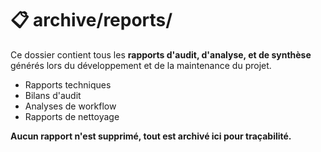 # 📋 archive/reports/

Ce dossier contient tous les **rapports d'audit, d'analyse, et de synthèse** générés lors du développement et de la maintenance du projet.

- Rapports techniques
- Bilans d'audit
- Analyses de workflow
- Rapports de nettoyage

**Aucun rapport n'est supprimé, tout est archivé ici pour traçabilité.** 